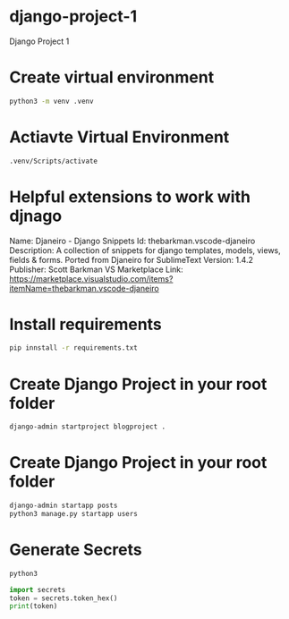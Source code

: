 # django-project-1
Django Project 1

# Create virtual environment
```bash
python3 -m venv .venv
```

# Actiavte Virtual Environment
```bash
.venv/Scripts/activate
```
# Helpful extensions to work with djnago
Name: Djaneiro - Django Snippets
Id: thebarkman.vscode-djaneiro
Description: A collection of snippets for django templates, models, views, fields & forms. Ported from Djaneiro for SublimeText
Version: 1.4.2
Publisher: Scott Barkman
VS Marketplace Link: https://marketplace.visualstudio.com/items?itemName=thebarkman.vscode-djaneiro

# Install requirements
```bash
pip innstall -r requirements.txt
```
# Create Django Project in your root folder
```bash
django-admin startproject blogproject .
```
# Create Django Project in your root folder
```bash
django-admin startapp posts
python3 manage.py startapp users
```

# Generate Secrets
```bash
python3
```
```python
import secrets
token = secrets.token_hex()
print(token)
```